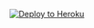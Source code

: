 ﻿
<p><a href="https://dashboard.heroku.com/new?template=https://github.com/sgdtf/gstdb"> <img src="https://www.herokucdn.com/deploy/button.svg" alt="Deploy to Heroku" /></a></p>
